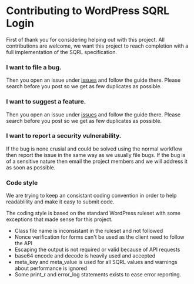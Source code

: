 # Contributing to WordPress SQRL Login

First of thank you for considering helping out with this project. All contributions are welcome, we want this project to 
reach completion with a full implementation of the SQRL specification.

### I want to file a bug.

Then you open an issue under [issues](https://github.com/kalaspuffar/wordpress-sqrl-login/issues) and follow the 
guide there. Please search before you post so we get as few duplicates as possible.

### I want to suggest a feature.

Then you open an issue under [issues](https://github.com/kalaspuffar/wordpress-sqrl-login/issues) and follow the 
guide there. Please search before you post so we get as few duplicates as possible.

### I want to report a security vulnerability.

If the bug is none crusial and could be solved using the normal workflow then report the issue in the same way as we usually file bugs. If the bug is of a sensitive nature then email the project members and we will address it as soon as possible.

### Code style

We are trying to keep an consistant coding convention in order to help readablility and make it easy to submit code.

The coding style is based on the standard WordPress ruleset with some exceptions that
made sense for this project.

* Class file name is inconsistant in the ruleset and not followed
* Nonce verification for forms can't be used as the client need to follow the API
* Escaping the output is not required or valid because of API requests
* base64 encode and decode is heavily used and accepted
* meta_key and meta_value is used for all SQRL values and warnings about performance is ignored
* Some print_r and error_log statements exists to ease error reporting.